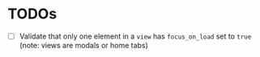 # TODOs

- [ ] Validate that only one element in a `view` has `focus_on_load` set to `true` (note: views are modals or home tabs)

